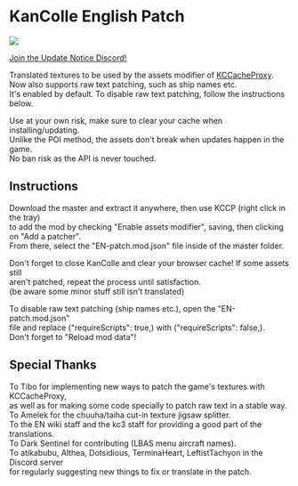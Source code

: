# KanColle English Patch
![](https://i.imgur.com/kYiiHRo.png)

[Join the Update Notice Discord!](https://discord.gg/krMeMKB)

Translated textures to be used by the assets modifier of [KCCacheProxy](https://github.com/Tibowl/KCCacheProxy/wiki/Installation-and-setup).\
Now also supports raw text patching, such as ship names etc.\
It's enabled by default. To disable raw text patching, follow the instructions below.

Use at your own risk, make sure to clear your cache when installing/updating.\
Unlike the POI method, the assets don't break when updates happen in the game.\
No ban risk as the API is never touched.

## Instructions
Download the master and extract it anywhere, then use KCCP (right click in the tray)\
to add the mod by checking "Enable assets modifier", saving, then clicking on "Add a patcher".\
From there, select the "EN-patch.mod.json" file inside of the master folder.

Don't forget to close KanColle and clear your browser cache! If some assets still\
aren't patched, repeat the process until satisfaction.\
(be aware some minor stuff still isn't translated)

To disable raw text patching (ship names etc.), open the "EN-patch.mod.json"\
file and replace ("requireScripts": true,) with ("requireScripts": false,).\
Don't forget to "Reload mod data"!

## Special Thanks

To Tibo for implementing new ways to patch the game's textures with KCCacheProxy,\
as well as for making some code specially to patch raw text in a stable way.\
To Amelek for the chuuha/taiha cut-in texture jigsaw splitter.\
To the EN wiki staff and the kc3 staff for providing a good part of the translations.\
To Dark Sentinel for contributing (LBAS menu aircraft names).\
To atikabubu, Althea, Dotsidious, TerminaHeart, LeftistTachyon in the Discord server\
for regularly suggesting new things to fix or translate in the patch.